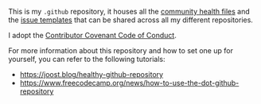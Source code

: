This is my `.github` repository, it houses all the [community health files](https://docs.github.com/en/communities/setting-up-your-project-for-healthy-contributions/creating-a-default-community-health-file) and the [issue templates](https://github.com/Emilia-Capital/.github/tree/main/.github/ISSUE_TEMPLATE) that can be shared across all my different repositories.

I adopt the [Contributor Covenant Code of Conduct](https://www.contributor-covenant.org).

For more information about this repository and how to set one up for yourself, you can refer to the following tutorials:

- https://joost.blog/healthy-github-repository
- https://www.freecodecamp.org/news/how-to-use-the-dot-github-repository
